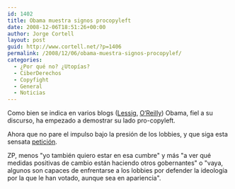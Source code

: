 ```yaml
---
id: 1402
title: Obama muestra signos procopyleft
date: 2008-12-06T18:51:26+00:00
author: Jorge Cortell
layout: post
guid: http://www.cortell.net/?p=1406
permalink: /2008/12/06/obama-muestra-signos-procopylef/
categories:
  - ¿Por qué no? ¿Utopías?
  - CiberDerechos
  - Copyfight
  - General
  - Noticias
---
```

Como bien se indica en varios blogs (<a title="http://www.lessig.org/blog/2008/12/changegov_set_free.html" href="http://www.lessig.org/blog/2008/12/changegov_set_free.html" target="_blank">Lessig</a>, <a title="http://radar.oreilly.com/2008/11/change-gov-revision-control.html" href="http://radar.oreilly.com/2008/11/change-gov-revision-control.html" target="_blank">O‘Reilly</a>) Obama, fiel a su discurso, ha empezado a demostrar su lado pro-copyleft.

Ahora que no pare el impulso bajo la presión de los lobbies, y que siga esta sensata <a title="http://open-government.us" href="http://open-government.us" target="_blank">petición</a>.

ZP, menos "yo también quiero estar en esa cumbre" y más "a ver qué medidas positivas de cambio están haciendo otros gobernantes" o "vaya, algunos son capaces de enfrentarse a los lobbies por defender la ideología por la que le han votado, aunque sea en apariencia".